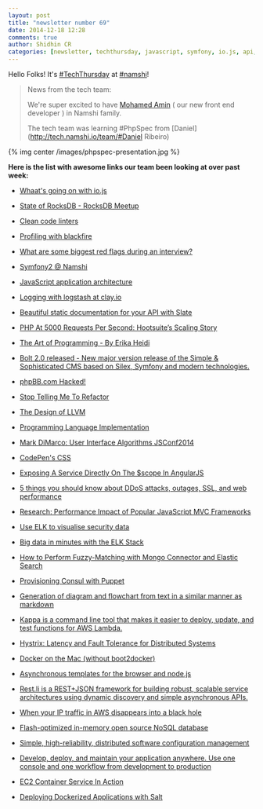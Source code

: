 ```yaml
---
layout: post
title: "newsletter number 69"
date: 2014-12-18 12:28
comments: true
author: Shidhin CR
categories: [newsletter, techthursday, javascript, symfony, io.js, api, php, llvm, css, angularjs, ELK, elasticsearch, rocksdb, logstash, performance, Docker, puppet]
---
```


Hello Folks!  It's [#TechThursday](/blog/categories/techthursday/) at [#namshi](http://twitter.com/techNamshi)!

> News from the tech team:
> 
> We're super excited to have [Mohamed Amin](https://github.com/Mohamed-amin) ( our new front end developer ) in Namshi family.
> 
>  The tech team was learning #PhpSpec from [Daniel](http://tech.namshi.io/team/#Daniel Ribeiro)

{% img center /images/phpspec-presentation.jpg %}


**Here is the list with awesome links our team been looking at over past week:**

* [Whaat's going on with io.js](http://blog.izs.me/post/104685388058/io-js)

* [State of RocksDB - RocksDB Meetup](http://www.youtube.com/watch?v=NJ6QgMH2KPU)

* [Clean code linters](https://github.com/showcases/clean-code-linters)

* [Profiling with blackfire](http://blog.blackfire.io/profile-all-the-things.html?utm_content=buffer97e50&utm_medium=social&utm_source=facebook.com&utm_campaign=buffer)

<!-- more -->
* [What are some biggest red flags during an interview?](https://www.quora.com/What-are-some-of-the-biggest-red-flags-in-an-interviewee?utm_content=buffer349f2&utm_medium=social&utm_source=facebook.com&utm_campaign=buffer)

* [Symfony2 @ Namshi](http://symfony.com/blog/going-soa-with-symfony2-a-year-and-a-half-down-the-road?utm_content=buffer8c90f&utm_medium=social&utm_source=facebook.com&utm_campaign=buffer)

* [JavaScript application architecture](https://medium.com/@addyosmani/javascript-application-architecture-on-the-road-to-2015-d8125811101b)

* [Logging with logstash at clay.io](http://bit.ly/1DQ3746)

* [Beautiful static documentation for your API with Slate](http://bit.ly/1zyyIlj)

* [PHP At 5000 Requests Per Second: Hootsuite’s Scaling Story](http://bit.ly/1z6TYkz)

* [The Art of Programming - By Erika Heidi](http://bit.ly/1wHgs9H)

* [Bolt 2.0 released - New major version release of the Simple & Sophisticated CMS based on Silex, Symfony and modern technologies.](https://bolt.cm/newsitem/bolt-20-released)

* [phpBB.com Hacked!](http://phpbb.com/)

* [Stop Telling Me To Refactor](http://littlehart.net/atthekeyboard/2014/12/14/stop-telling-me-to-refactor/)

* [The Design of LLVM](http://www.drdobbs.com/architecture-and-design/the-design-of-llvm/240001128)

* [Programming Language Implementation](http://marcofiset.com/programming-language-implementation-part-1-lexer/)

* [Mark DiMarco: User Interface Algorithms JSConf2014](https://www.youtube.com/watch?v=90NsjKvz9Ns&list=PL37ZVnwpeshFXOP2lqCUykYPXYNsK_fgN)

* [CodePen's CSS](http://codepen.io/chriscoyier/blog/codepens-css)

* [Exposing A Service Directly On The $scope In AngularJS](http://www.bennadel.com/blog/2744-exposing-a-service-directly-on-the-scope-in-angularjs.htm)

* [5 things you should know about DDoS attacks, outages, SSL, and web performance](http://www.webperformancetoday.com/2014/12/17/5-things-know-ddos-attacks-outages-ssl-web-performance/)

* [Research: Performance Impact of Popular JavaScript MVC Frameworks](http://www.filamentgroup.com/lab/mv-initial-load-times.html)

* [Use ELK to visualise security data](http://www.elasticsearch.org/blog/use-elk-display-security-datasources-iptables-kippo-honeypot/)

* [Big data in minutes with the ELK Stack](http://brewhouse.io/blog/2014/11/04/big-data-with-elk-stack.html)

* [How to Perform Fuzzy-Matching with Mongo Connector and Elastic Search](http://blog.mongodb.org/post/95839709598/how-to-perform-fuzzy-matching-with-mongo-connector)

* [Provisioning Consul with Puppet](http://txt.fliglio.com/2014/10/consul-with-puppet/)

* [Generation of diagram and flowchart from text in a similar manner as markdown](https://github.com/knsv/mermaid)

* [Kappa is a command line tool that makes it easier to deploy, update, and test functions for AWS Lambda.](https://github.com/garnaat/kappa)

* [Hystrix: Latency and Fault Tolerance for Distributed Systems](https://github.com/Netflix/Hystrix)

* [Docker on the Mac (without boot2docker)](http://www.centurylinklabs.com/tutorials/docker-on-the-mac-without-boot2docker/)

* [Asynchronous templates for the browser and node.js](https://github.com/linkedin/dustjs)

* [Rest.li is a REST+JSON framework for building robust, scalable service architectures using dynamic discovery and simple asynchronous APIs.](https://github.com/linkedin/rest.li)

* [When your IP traffic in AWS disappears into a black hole](http://engineering.clever.com/2014/12/10/when-your-ip-traffic-in-aws-disappears-into-a-black-hole/)

* [Flash-optimized in-memory open source NoSQL database](http://www.aerospike.com/)

* [Simple, high-reliability, distributed software configuration management](http://fossil-scm.org/index.html/doc/tip/www/index.wiki)

* [Develop, deploy, and maintain your application anywhere. Use one console and one workflow from development to production](https://atlas.hashicorp.com/)

* [EC2 Container Service In Action](http://aws.amazon.com/blogs/aws/ec2-container-service-in-action/)

* [Deploying Dockerized Applications with Salt](http://www.slideshare.net/SOON_/salt-docker-1)
